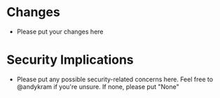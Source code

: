 # Changes
* Please put your changes here

# Security Implications
* Please put any possible security-related concerns here. Feel free to @andykram if you're unsure. If none, please put "None"


<!--
PR checklist – confirm the PR contains the following:

* documentation for any changes that are not self-evident
* if applicable, confirm that the UI still runs as expected
//-->
